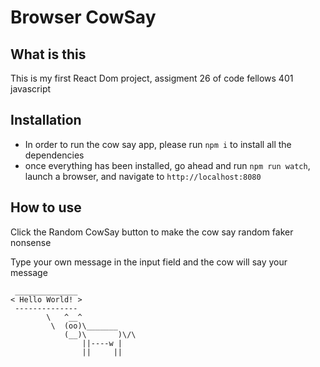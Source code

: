 # Browser CowSay

## What is this
This is my first React Dom project, assigment 26 of code fellows 401 javascript

## Installation
- In order to run the cow say app, please run `npm i` to install all the dependencies
- once everything has been installed, go ahead and run `npm run watch`, launch a browser, and navigate to `http://localhost:8080`

## How to use
Click the Random CowSay button to make the cow say random faker nonsense

Type your own message in the input field and the cow will say your message

```
 ______________
< Hello World! >
 --------------
        \   ^__^
         \  (oo)\_______
            (__)\       )\/\
                ||----w |
                ||     ||
```